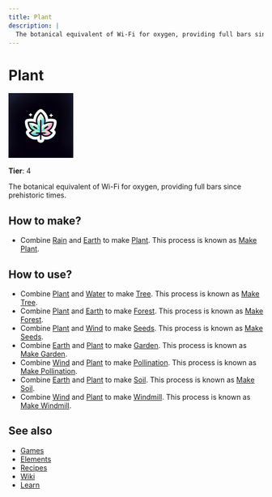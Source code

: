 ```yaml
---
title: Plant
description: |
  The botanical equivalent of Wi-Fi for oxygen, providing full bars since prehistoric times.
---
```

# Plant

![](../images/item.plant.png)

**Tier**: 4

The botanical equivalent of Wi-Fi for oxygen, providing full bars since prehistoric times.

## How to make?

* Combine [Rain](/wiki/elements/rain) and [Earth](/wiki/elements/earth) to make [Plant](/wiki/elements/plant). This process is known as [Make Plant](/wiki/recipes/make-plant).

## How to use?

* Combine [Plant](/wiki/elements/plant) and [Water](/wiki/elements/water) to make [Tree](/wiki/elements/tree). This process is known as [Make Tree](/wiki/recipes/make-tree).
* Combine [Plant](/wiki/elements/plant) and [Earth](/wiki/elements/earth) to make [Forest](/wiki/elements/forest). This process is known as [Make Forest](/wiki/recipes/make-forest).
* Combine [Plant](/wiki/elements/plant) and [Wind](/wiki/elements/wind) to make [Seeds](/wiki/elements/seeds). This process is known as [Make Seeds](/wiki/recipes/make-seeds).
* Combine [Earth](/wiki/elements/earth) and [Plant](/wiki/elements/plant) to make [Garden](/wiki/elements/garden). This process is known as [Make Garden](/wiki/recipes/make-garden).
* Combine [Wind](/wiki/elements/wind) and [Plant](/wiki/elements/plant) to make [Pollination](/wiki/elements/pollination). This process is known as [Make Pollination](/wiki/recipes/make-pollination).
* Combine [Earth](/wiki/elements/earth) and [Plant](/wiki/elements/plant) to make [Soil](/wiki/elements/soil). This process is known as [Make Soil](/wiki/recipes/make-soil).
* Combine [Wind](/wiki/elements/wind) and [Plant](/wiki/elements/plant) to make [Windmill](/wiki/elements/windmill). This process is known as [Make Windmill](/wiki/recipes/make-windmill).

## See also

* [Games](/wiki/games)
* [Elements](/wiki/elements)
* [Recipes](/wiki/recipes)
* [Wiki](/wiki/index)
* [Learn](/learn/index)
